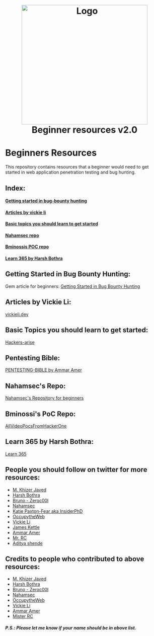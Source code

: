 <h1 align="center">
  <br>
  <a href="https://github.com/HACKE-RC/beginners-resources"><img src="https://beeimg.com/images/k14536081393.png" alt="Logo" width="400" height="380"></a>
  <br>
  Beginner resources v2.0
  <br>
</h1>

# Beginners Resources
This repository contains resources that a beginner would need to get started in web application penetration testing and bug hunting.

## Index:
#### [Getting started in bug-bounty hunting](https://github.com/kushagrasarathe/beginners-resources#getting-started-in-bug-bounty-hunting)
#### [Articles by vickie li](https://github.com/kushagrasarathe/beginners-resources#articles-by-vickie-li)
#### [Basic topics you should learn to get started](https://github.com/kushagrasarathe/beginners-resources#basic-topics-you-should-learn-to-get-started)
#### [Nahamsec repo](https://github.com/kushagrasarathe/beginners-resources#nahamsec-repo)
#### [Bminossis POC repo](https://github.com/kushagrasarathe/beginners-resources#bminossis-poc-repo)
#### [Learn 365 by Harsh Bothra](https://github.com/kushagrasarathe/beginners-resources#learn-365-by-harsh-bothra)


## Getting Started in Bug Bounty Hunting:
Gem article for beginners:
[Getting Started in Bug Bounty Hunting](https://whoami.securitybreached.org/2019/06/03/guide-getting-started-in-bug-bounty-hunting/)

## Articles by Vickie Li:
[vickieli.dev](https://vickieli.dev/)

## Basic Topics you should learn to get started:
[Hackers-arise](https://www.hackers-arise.com/getting-started) 

## Pentesting Bible:
[PENTESTING-BIBLE by Ammar Amer](https://github.com/blaCCkHatHacEEkr/PENTESTING-BIBLE)

## Nahamsec's Repo:
[Nahamsec's Repository for beginners](https://github.com/nahamsec/Resources-for-Beginner-Bug-Bounty-Hunters)

## Bminossi's PoC Repo:
[AllVideoPocsFromHackerOne](https://github.com/bminossi/AllVideoPocsFromHackerOne)

## Learn 365 by Harsh Bothra:
[Learn 365](https://github.com/harsh-bothra/learn365)


## People you should follow on twitter for more resources:
- [M. Khizer Javed](https://twitter.com/KHIZER_JAVED47)
- [Harsh Bothra](https://twitter.com/harshbothra_)
- [Bruno - Zeroc00I](https://twitter.com/zeroc00I)
- [Nahamsec](https://twitter.com/NahamSec)
- [Katie Paxton-Fear aka InsiderPhD](https://twitter.com/InsiderPhD)
- [OccupytheWeb](https://twitter.com/three_cube)
- [Vickie Li](https://twitter.com/vickieli7)
- [James Kettle](https://twitter.com/albinowax)
- [Ammar Amer](https://twitter.com/cry__pto)
- [Mr. RC](https://twitter.com/coder_rc)
- [Aditya shende](https://twitter.com/ADITYASHENDE17) 

## Credits to people who contributed to above resources: 
- [M. Khizer Javed](https://twitter.com/KHIZER_JAVED47)
- [Harsh Bothra](https://twitter.com/harshbothra_)
- [Bruno - Zeroc00I](https://twitter.com/zeroc00I)
- [Nahamsec](https://twitter.com/NahamSec)
- [OccupytheWeb](https://twitter.com/three_cube)
- [Vickie Li](https://twitter.com/vickieli7)
- [Ammar Amer](https://twitter.com/cry__pto)
- [Mister RC](https://twitter.com/coder_rc)

##### P.S.: Please let me know if your name should be in above list.
